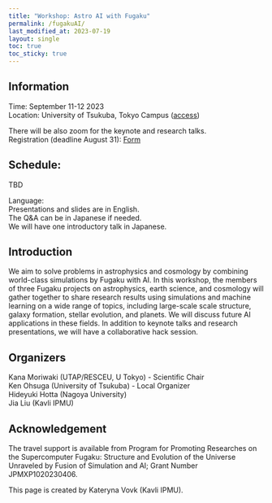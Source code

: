 ```yaml
---
title: "Workshop: Astro AI with Fugaku"
permalink: /fugakuAI/
last_modified_at: 2023-07-19
layout: single
toc: true
toc_sticky: true
---
```



## Information
Time: September 11-12 2023 \
Location: University of Tsukuba, Tokyo Campus ([access](https://www.tsukuba.ac.jp/en/about/campus-access/tokyo-campus/)) 

There will be also zoom for the keynote and research talks. \
Registration (deadline August 31): [Form](https://forms.gle/cQyGPbpcSgtWtXcr8) 

## Schedule:
TBD

Language: \
Presentations and slides are in English. \
The Q&A can be in Japanese if needed. \
We will have one introductory talk in Japanese.

## Introduction
We aim to solve problems in astrophysics and cosmology by combining world-class simulations by Fugaku with AI. In this workshop, the members of three Fugaku projects on astrophysics, earth science, and cosmology will gather together to share research results using simulations and machine learning on a wide range of topics, including large-scale scale structure, galaxy formation, stellar evolution, and planets. We will discuss future AI applications in these fields. In addition to keynote talks and research presentations, we will have a collaborative hack session. 

## Organizers
Kana Moriwaki (UTAP/RESCEU, U Tokyo) - Scientific Chair \
Ken Ohsuga (University of Tsukuba) - Local Organizer\
Hideyuki Hotta (Nagoya University)\
Jia Liu (Kavli IPMU)

## Acknowledgement 
The travel support is available from Program for Promoting Researches on the Supercomputer Fugaku: Structure and Evolution of the Universe Unraveled by Fusion of Simulation and AI; Grant Number JPMXP1020230406.

This page is created by Kateryna Vovk (Kavli IPMU).
